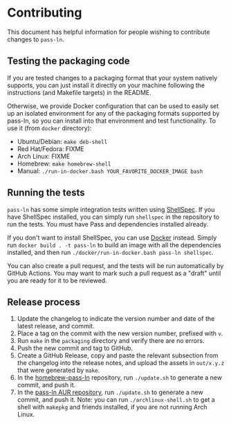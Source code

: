 # Contributing

This document has helpful information for people wishing to contribute
changes to `pass-ln`.

## Testing the packaging code

If you are tested changes to a packaging format that your system
natively supports, you can just install it directly on your machine
following the instructions (and Makefile targets) in the README.

Otherwise, we provide Docker configuration that can be used to easily
set up an isolated environment for any of the packaging formats
supported by pass-ln, so you can install into that environment and
test functionality. To use it (from `docker` directory):

* Ubuntu/Debian: `make deb-shell`
* Red Hat/Fedora: FIXME
* Arch Linux: FIXME
* Homebrew: `make homebrew-shell`
* Manual: `./run-in-docker.bash YOUR_FAVORITE_DOCKER_IMAGE bash`

## Running the tests

`pass-ln` has some simple integration tests written using
[ShellSpec](https://shellspec.info/). If you have ShellSpec installed,
you can simply run `shellspec` in the repository to run the tests. You
must have Pass and dependencies installed already.

If you don't want to install ShellSpec, you can use
[Docker](https://www.docker.com/) instead. Simply run `docker build .
-t pass-ln` to build an image with all the dependencies installed, and
then run `./docker/run-in-docker.bash pass-ln shellspec`.

You can also create a pull request, and the tests will be run
automatically by GitHub Actions. You may want to mark such a pull
request as a "draft" until you are ready for it to be reviewed.

## Release process

1. Update the changelog to indicate the version number and date of the
   latest release, and commit.
2. Place a tag on the commit with the new version number, prefixed
   with `v`.
3. Run `make` in the `packaging` directory and verify there are no
   errors.
4. Push the new commit and tag to GitHub.
5. Create a GitHub Release, copy and paste the relevant subsection
   from the changelog into the release notes, and upload the assets in
   `out/x.y.z` that were generated by `make`.
6. In the
   [homebrew-pass-ln](https://github.com/radian-software/homebrew-pass-ln)
   repository, run `./update.sh` to generate a new commit, and push
   it.
7. In the [pass-ln AUR
   repository](https://aur.archlinux.org/packages/pass-ln), run
   `./update.sh` to generate a new commit, and push it. Note: you can
   run `./archlinux-shell.sh` to get a shell with `makepkg` and
   friends installed, if you are not running Arch Linux.
